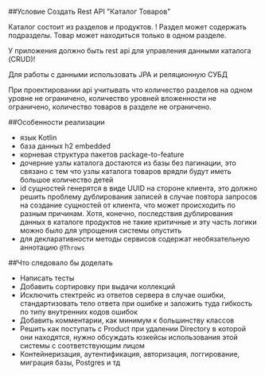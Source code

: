 
##Условие
Создать Rest API "Каталог Товаров"

Каталог состоит из разделов и продуктов.
! Раздел может содержать подразделы. Товар может находиться только в одном разделе.

У приложения должно быть rest api для управления данными каталога (CRUD)!

Для работы с данными использовать JPA и реляционную СУБД

При проектировании api учитывать что количество разделов на одном уровне не ограничено, количество уровней
вложенности не ограничено, количество товаров в разделе не ограничено.

##Особенности реализации
- язык Kotlin
- база данных h2 embedded 
- корневая структура пакетов package-to-feature 
- дочерние узлы каталога достаются из базы без пагинации, это связано с тем что 
  узлы каталога товаров врядли будут иметь большое количество детей
- id сущностей генерятся в виде UUID на стороне клиента, это должно решить 
проблему дублирования записей в случае повтора запросов на создание сущностей от 
клиента, что может происходить по разным причинам. Хотя, конечно, последствия 
дублирования данных в каталоге продуктов не такие критичные и эту часть логики 
можно было для упрощения системы опустить
- для декларативности методы сервисов содержат необязательную 
аннотацию `@Throws`


##Что следовало бы доделать
- Написать тесты
- Добавить сортировку при выдачи коллекций
- Исключить стектрейс из ответов сервера в случае ошибки, стандартизовать 
тело ответа при ошибке и заложить туда гибкость по типу внутренних кодов ошибок
- Добавить комментарии, как минимум к большинству классов
- Решить как поступать с Product при удалении Directory в которой они находятся, 
нужно обсуждать юзкейсы использования этой системы с соответствующим лицом
- Контейнеризация, аутентификация, авторизация, логгирование, миграция базы, Postgres и тд

